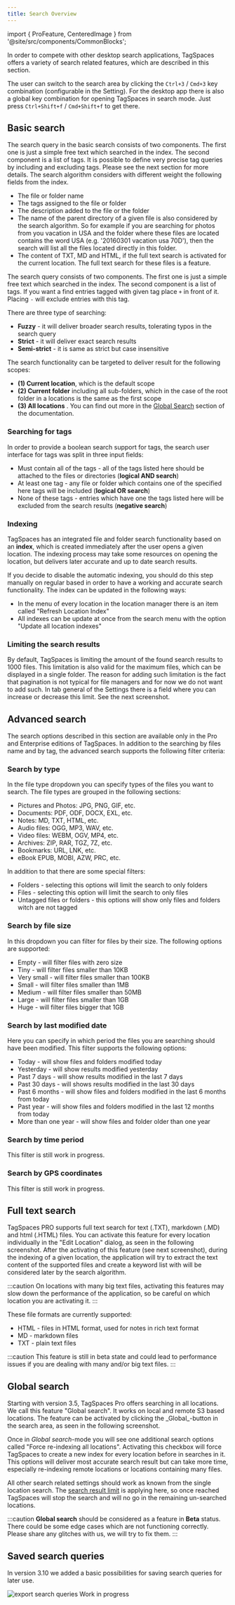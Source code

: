 ```yaml
---
title: Search Overview
---
```


import { ProFeature, CenteredImage } from '@site/src/components/CommonBlocks';

In order to compete with other desktop search applications, TagSpaces offers a variety of search related features, which are described in this section.

The user can switch to the search area by clicking the `Ctrl+3` / `Cmd+3` key combination (configurable in the Setting). For the desktop app there is also a global key combination for opening TagSpaces in search mode. Just press `Ctrl+Shift+f` / `Cmd+Shift+f` to get there.

## Basic search

The search query in the basic search consists of two components. The first one is just a simple free text which searched in the index. The second component is a list of tags. It is possible to define very precise tag queries by including and excluding tags. Please see the next section for more details. The search algorithm considers with different weight the following fields from the index.

- The file or folder name
- The tags assigned to the file or folder
- The description added to the file or the folder
- The name of the parent directory of a given file is also considered by the search algorithm. So for example if you are searching for photos from you vacation in USA and the folder where these files are located contains the word USA (e.g. '20160301 vacation usa 70D'), then the search will list all the files located directly in this folder.
- The content of TXT, MD and HTML, if the full text search is activated for the current location. The full text search for these files is a <ProFeature /> feature.

The search query consists of two components. The first one is just a simple free text which searched in the index. The second component is a list of tags. If you want a find entries tagged with given tag place `+` in front of it. Placing `-` will exclude entries with this tag.

There are three type of searching:

- **Fuzzy** - it will deliver broader search results, tolerating typos in the search query
- **Strict** - it will deliver exact search results
- **Semi-strict** - it is same as strict but case insensitive

<CenteredImage
    caption="Basic search in TagSpaces"
    src="/media/basic-search.png"
    maxWidth="300px"
    showCaption
  />

The search functionality can be targeted to deliver result for the following scopes:

- **(1) Current location**, which is the default scope
- **(2) Current folder** including all sub-folders, which in the case of the root folder in a locations is the same as the first scope
- **(3) All locations** <ProFeature />. You can find out more in the [Global Search](#proglobal-search) section of the documentation.

### Searching for tags

In order to provide a boolean search support for tags, the search user interface for tags was split in three input fields:

- Must contain all of the tags - all of the tags listed here should be attached to the files or directories (**logical AND search**)
- At least one tag - any file or folder which contains one of the specified here tags will be included (**logical OR search**)
- None of these tags - entries which have one the tags listed here will be excluded from the search results (**negative search**)

<CenteredImage
    caption="Short video showing searching for tagged files"
    src="https://www.tagspaces.org/content/v3-x/advanced-tag-search.gif"
    maxWidth1="550px"
    showCaption
  />

<!--  After opening of a certain location, the application starts to index in background all the files and folders from this location recursively. During the indexing time the search is not available to the user, but all other functionalities are accessible. Opening of location containing more the 100000 files could lead to performance issues, during the index or later by search. -->

### Indexing

TagSpaces has an integrated file and folder search functionality based on an **index**, which is created immediately after the user opens a given location. The indexing process may take some resources on opening the location, but delivers later accurate and up to date search results.

<!--  If your location contains a huge amount of files (> 20000) it is recommended to split it in two or more location or to [disable the indexing](/ui/locations#regular-locations) on location start (which is a <ProFeature /> feature). Disabling the indexing at start may also be useful for location based in a networks like on NAS systems or AWS S3 buckets. -->

If you decide to disable the automatic indexing, you should do this step manually on regular based in order to have a working and accurate search functionality. The index can be updated in the following ways:

- In the menu of every location in the location manager there is an item called "Refresh Location Index"
- All indexes can be update at once from the search menu with the option "Update all location indexes"

<CenteredImage
    caption="Updating indexes for all locations"
    src="/media/update-all-indexes.png"
    maxWidth1="550px"
    showCaption
  />

### Limiting the search results

By default, TagSpaces is limiting the amount of the found search results to 1000 files. This limitation is also valid for the maximum files, which can be displayed in a single folder. The reason for adding such limitation is the fact that pagination is not typical for file managers and for now we do not want to add such. In tab general of the Settings there is a field where you can increase or decrease this limit. See the next screenshot.

<CenteredImage
    caption="Adjust number of shown / found items in the perspectives"
    src="/media/adjust-search-limit.png"
    maxWidth="650px"
    showCaption
  />

## Advanced search

<ProFeature />

The search options described in this section are available only in the Pro and Enterprise editions of TagSpaces. In addition to the searching by files name and by tag, the advanced search supports the following filter criteria:

<CenteredImage
    caption="Screenshot showing the advanced search options"
    src="/media/tagspaces-advanced-search.png"
    maxWidth="300px"
    showCaption
  />

### Search by type

In the file type dropdown you can specify types of the files you want to search. The file types are grouped in the following sections:

- Pictures and Photos: JPG, PNG, GIF, etc.
- Documents: PDF, ODF, DOCX, EXL, etc.
- Notes: MD, TXT, HTML, etc.
- Audio files: OGG, MP3, WAV, etc.
- Video files: WEBM, OGV, MP4, etc.
- Archives: ZIP, RAR, TGZ, 7Z, etc.
- Bookmarks: URL, LNK, etc.
- eBook EPUB, MOBI, AZW, PRC, etc.

In addition to that there are some special filters:

- Folders - selecting this options will limit the search to only folders
- Files - selecting this option will limit the search to only files
- Untagged files or folders - this options will show only files and folders witch are not tagged

<CenteredImage
    caption="Search by file type"
    src="/media/tagspaces-search-by-type.png"
    maxWidth="300px"
    showCaption
  />

### Search by file size

In this dropdown you can filter for files by their size. The following options are supported:

- Empty - will filter files with zero size
- Tiny - will filter files smaller than 10KB
- Very small - will filter files smaller than 100KB
- Small - will filter files smaller than 1MB
- Medium - will filter files smaller than 50MB
- Large - will filter files smaller than 1GB
- Huge - will filter files bigger that 1GB

<CenteredImage
    caption="Options for searching by size"
    src="/media/tagspaces-search-by-size.png"
    maxWidth="300px"
    showCaption
  />

### Search by last modified date

Here you can specify in which period the files you are searching should have been modified. This filter supports the following options:

- Today - will show files and folders modified today
- Yesterday - will show results modified yesterday
- Past 7 days - will show results modified in the last 7 days
- Past 30 days - will shows results modified in the last 30 days
- Past 6 months - will show files and folders modified in the last 6 months from today
- Past year - will show files and folders modified in the last 12 months from today
- More than one year - will show files and folder older than one year

<CenteredImage
    caption="Options for searching by last modified date"
    src="/media/tagspaces-search-by-last-modified-date.png"
    maxWidth="300px"
    showCaption
  />

### Search by time period

This filter is still work in progress.

### Search by GPS coordinates

This filter is still work in progress.

## Full text search

<ProFeature /> TagSpaces PRO supports full text search for text (.TXT), markdown (.MD) and html (.HTML) files. You can activate this feature for every location individually in the "Edit Location" dialog, as seen in the following screenshot. After the activating of this feature (see next screenshot), during the indexing of a given location, the application will try to extract the text content of the supported files and create a keyword list with will be considered later by the search algorithm.

:::caution
On locations with many big text files, activating this features may slow down the performance of the application, so be careful on which location you are activating it.
:::

<!--This text content is saved in the hidden `.ts` folder and is considered later by the search. Since this is a early experimental feature, please don't relay only on ly on it.-->

These file formats are currently supported:

- HTML - files in HTML format, used for notes in rich text format
- MD - markdown files
- TXT - plain text files

<!-- * Office Documents: PDF, ODT, ODP, ODS, DOCX, XLSX, PPTX (extracts the text content)
* Images: JPG (extracts Exif and IPTC informations)
* Audios formats: MP3 (extracts id3 tags)
* Ebooks: EPUB (extracts the text content) -->

<CenteredImage
    caption="Options for searching by last modified date"
    src="/media/tagspaces-enabling-fulltext-indexing.png"
    maxWidth="650px"
    showCaption
  />

:::caution
This feature is still in beta state and could lead to performance issues if you are dealing with many and/or big text files.
:::

## Global search

<ProFeature />
Starting with version 3.5, TagSpaces Pro offers searching in all locations. We call this feature "Global search". It works on local and remote S3 based locations. The feature can be activated by clicking the _Global_-button in the search area, as seen in the following screenshot.

<CenteredImage
    caption="Activating the global search"
    src="/media/global-search.png"
    maxWidth="300px"
    showCaption
  />

Once in _Global search_-mode you will see one additional search options called "Force re-indexing all locations". Activating this checkbox will force TagSpaces to create a new index for every location before in searches in it. This options will deliver most accurate search result but can take more time, especially re-indexing remote locations or locations containing many files.

All other search related settings should work as known from the single location search. The [search result limit](#limiting-the-search-results) is applying here, so once reached TagSpaces will stop the search and will no go in the remaining un-searched locations.

:::caution
**Global search** should be considered as a feature in **Beta** status. There could be some edge cases which are not functioning correctly. Please share any glitches with us, we will try to fix them.
:::

## Saved search queries

<ProFeature />

In version 3.10 we added a basic possibilities for saving search queries for later use.

![export search queries](/media/import-export-searches.png)
Work in progress

<!-- Advanced search v2.x / Search query language

* It searches your sub-folders recursively by default. This could lead to performance issues on folders with many files and sub-folders. If you want the search to ignore the sub-folders, add `~` character in front of your search query. The default search in the sub-folders can be disabled in the settings. <span class="label label-info">Example:</span> If you want the find files having the word `word1` located in current folder, ignoring the sub-folders you have to enter `~ word1` in the search input box.
* If you want to find all files tagged with a certain tag, you can add the `+` character in front of the tag name. This way occurrences of this word somewhere else in the file name or content will be ignored. <span class="label label-info">Example:</span> If you want to find all files from the current folder tagged with the tag `tag1` you have to enter `+tag1` in the search input box.

One of the advantages of TagSpaces PRO's search are search operators. They are words that can be added to searches to help narrow down the results. You can use all of the search operators directly in the search box, without opening the advanced search dialog. Here is an example:

![Advanced Search Syntax example]()/media/search-syntax-example.png

So for the example above the search query **t:picture sport** will give you all pictures containing the word **sport**. No matter where it is located search operator in the search query and will work both placed before the search word or after.

Another way is to click on search button (![TagSpaces button for search field](/content/search-button.png)) to showing the search field and then click on pointing down arrow (![TagSpaces entrance to advanced search dialog window](/content/search-arrow-down.png)) to open the advanced search dialog. Fill the keyword in **Search Words** and the file type in **File Type** and will achieve the same effect as above way.

![TagSpaces advanced search dialog](/media/tagspaces-advanced-search.png)

Please make sure, that when you are using search operators, there is no any spaces between the operator and your search terms. A search for **t:picture** *sport* will work, but **t:** **picture** *sport* won't.

| Operator | Operator |
| -- | -- |
| t:picture | Search only for pictures with the following extensions for example: *JPG*, *JPEG*, *PNG* and etc.<br>Short search example: **t:picture photo** |
| t:doc | Search only for documents with the following extensions for example: *DOCX*, *PDF*, *ODF* and etc.<br>Short search example: **t:doc document** |
| t:note | Search only for notes with the following extensions for example: *MD*, *TXT*, *HTML* and etc.<br>Short search example: **t:note note** |
| t:audio | Search only for audio with the following extensions for example: *OGG*, *MP3*, *WAV* and etc.<br>Short search example: **t:audio song** |
| t:video | Search only for video with the following extensions for example: *WEBM*, *OGV*, *MP4* and etc.<br>Short search example: **t:video clip** |
| t:archive | Search only for archives with the following extensions for example: *ZIP*, *RAR*, *7Z* and etc.<br>Short search example: **t:archive arch** |

If you need more information about supported file types, please take a look at [this article](https://www.tagspaces.org/supported-file-formats/).

* Pictures: JPG,PNG,GIF,... (query shortcut t:picture)
* Documents: PDF,ODF,DOCX,EXL,... (query shortcut t:doc)
* Notes: MD,TXT,HTML,... (query shortcut t:note)
* Audio: OGG,MP3,WAV,... (query shortcut t:audio)
* Video files (WEBM,OGV,MP4,... (query shortcut t:video)
* Archives (ZIP,RAR,TGZ,7Z,... (query shortcut t:archive)

> **Note** You can use the query shortcut for a given file type directly in the search box, without opening the advanced search dialog. So for example the search query `t:audio coldplay` will give you all audio files containing the word coldplay.

-->
